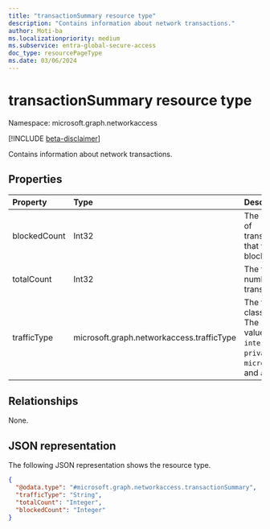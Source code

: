 ```yaml
---
title: "transactionSummary resource type"
description: "Contains information about network transactions."
author: Moti-ba
ms.localizationpriority: medium
ms.subservice: entra-global-secure-access
doc_type: resourcePageType
ms.date: 03/06/2024
---
```


# transactionSummary resource type

Namespace: microsoft.graph.networkaccess

[!INCLUDE [beta-disclaimer](../../includes/beta-disclaimer.md)]

Contains information about network transactions.

## Properties
|Property|Type|Description|
|:---|:---|:---|
|blockedCount|Int32|The number of transactions that were blocked.|
|totalCount|Int32|The total number of transactions.|
|trafficType|microsoft.graph.networkaccess.trafficType|The trraffic classification. The possible values are `internet`, `private`, `microsoft365`, and `all`.|

## Relationships
None.

## JSON representation
The following JSON representation shows the resource type.
<!-- {
  "blockType": "resource",
  "@odata.type": "microsoft.graph.networkaccess.transactionSummary"
}
-->
``` json
{
  "@odata.type": "#microsoft.graph.networkaccess.transactionSummary",
  "trafficType": "String",
  "totalCount": "Integer",
  "blockedCount": "Integer"
}
```

